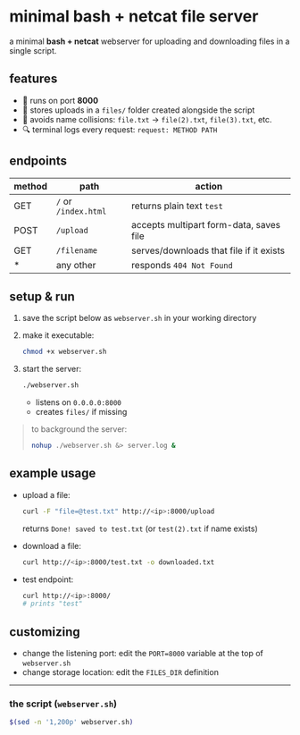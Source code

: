 # minimal bash + netcat file server

a minimal **bash + netcat** webserver for uploading and downloading files in a single script.

## features

* 🚀 runs on port **8000**
* 📁 stores uploads in a `files/` folder created alongside the script
* 🔁 avoids name collisions: `file.txt` → `file(2).txt`, `file(3).txt`, etc.
* 🔍 terminal logs every request: `request: METHOD PATH`

## endpoints

| method | path                 | action                                  |
| ------ | -------------------- | --------------------------------------- |
| GET    | `/` or `/index.html` | returns plain text `test`               |
| POST   | `/upload`            | accepts multipart form-data, saves file |
| GET    | `/filename`          | serves/downloads that file if it exists |
| \*     | any other            | responds `404 Not Found`                |

## setup & run

1. save the script below as `webserver.sh` in your working directory
2. make it executable:

   ```bash
   chmod +x webserver.sh
   ```
3. start the server:

   ```bash
   ./webserver.sh
   ```

   * listens on `0.0.0.0:8000`
   * creates `files/` if missing

> to background the server:
>
> ```bash
> nohup ./webserver.sh &> server.log &
> ```

## example usage

* upload a file:

  ```bash
  curl -F "file=@test.txt" http://<ip>:8000/upload
  ```

  returns `Done! saved to test.txt` (or `test(2).txt` if name exists)

* download a file:

  ```bash
  curl http://<ip>:8000/test.txt -o downloaded.txt
  ```

* test endpoint:

  ```bash
  curl http://<ip>:8000/
  # prints "test"
  ```

## customizing

* change the listening port: edit the `PORT=8000` variable at the top of `webserver.sh`
* change storage location: edit the `FILES_DIR` definition

---

### the script (`webserver.sh`)

```bash
$(sed -n '1,200p' webserver.sh)
```
